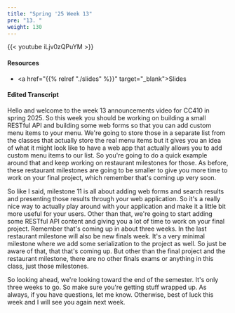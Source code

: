 ```yaml
---
title: "Spring '25 Week 13"
pre: "13. "
weight: 130
---
```


{{< youtube iLjv0zQPuYM >}}

#### Resources

* <a href="{{% relref "./slides" %}}" target="_blank">Slides</a>

#### Edited Transcript

Hello and welcome to the week 13 announcements video for CC410 in spring 2025. So this week you should be working on building a small RESTful API and building some web forms so that you can add custom menu items to your menu. We're going to store those in a separate list from the classes that actually store the real menu items but it gives you an idea of what it might look like to have a web app that actually allows you to add custom menu items to our list. So you're going to do a quick example around that and keep working on restaurant milestones for those. As before, these restaurant milestones are going to be smaller to give you more time to work on your final project, which remember that's coming up very soon. 

So like I said, milestone 11 is all about adding web forms and search results and presenting those results through your web application. So it's a really nice way to actually play around with your application and make it a little bit more useful for your users. Other than that, we're going to start adding some RESTful API content and giving you a lot of time to work on your final project. Remember that's coming up in about three weeks. In the last restaurant milestone will also be new finals week. It's a very minimal milestone where we add some serialization to the project as well. So just be aware of that, that that's coming up. But other than the final project and the restaurant milestone, there are no other finals exams or anything in this class, just those milestones. 

So looking ahead, we're looking toward the end of the semester. It's only three weeks to go. So make sure you're getting stuff wrapped up. As always, if you have questions, let me know. Otherwise, best of luck this week and I will see you again next week. 





